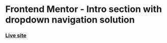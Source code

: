 # Frontend Mentor - Intro section with dropdown navigation solution
### [Live site](https://radiant-kringle-60c006.netlify.app)
